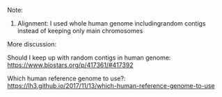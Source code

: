 
Note:
1. Alignment: I used whole human genome includingrandom contigs instead of keeping only main chromosomes

More discussion:

Should I keep up with random contigs in human genome: https://www.biostars.org/p/417361/#417392

Which human reference genome to use?: https://lh3.github.io/2017/11/13/which-human-reference-genome-to-use